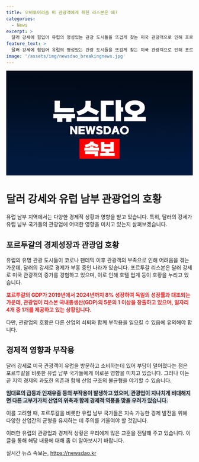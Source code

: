 ```yaml
---
title: 오버투어리즘 미 관광객에게 취한 리스본은 왜?
categories:
  - News
excerpt: >
  달러 강세에 힘입어 유럽의 명성있는 관광 도시들을 뜨겁게 찾는 미국 관광객으로 인해 포르투갈은 경제적 호황을 누리고 있다. 관광업은 GDP와 일자리 창출에 기여하며 포르투갈은 독일을 능가하는 성장률을 보이고 있다. 그러나 관광업 의존도가 높아지면서 부작용도 나타나고 있으며, 럭셔리 호텔의 숙박료와 임대료가 급등하는 등의 문제가 발생하고 있다. 기후도 변화되고 있어 경제 학자들은 장기적인 안목이 필요하다고 지적하고 있다.
feature_text: >
  달러 강세에 힘입어 유럽의 명성있는 관광 도시들을 뜨겁게 찾는 미국 관광객으로 인해 포르투갈은 경제적 호황을 누리고 있다. 관광업은 GDP와 일자리 창출에 기여하며 포르투갈은 독일을 능가하는 성장률을 보이고 있다. 그러나 관광업 의존도가 높아지면서 부작용도 나타나고 있으며, 럭셔리 호텔의 숙박료와 임대료가 급등하는 등의 문제가 발생하고 있다. 기후도 변화되고 있어 경제 학자들은 장기적인 안목이 필요하다고 지적하고 있다.
image: '/assets/img/newsdao_breakingnews.jpg'
---
```


<p><img src="/assets/img/newsdao_breakingnews.jpg" alt="firstkoreanews 속보" /></p>

<h1 data-ke-size="size26">달러 강세와 유럽 남부 관광업의 호황</h1>

<p>유럽 남부 지역에서는 다양한 경제적 상황과 영향을 받고 있습니다. 특히, 달러의 강세가 유럽 남부 국가들의 관광업에 어떠한 영향을 미치고 있는지 살펴보겠습니다.</p>

<h2 data-ke-size="size24">포르투갈의 경제성장과 관광업 호황</h2>

<p>유럽의 유명 관광 도시들이 코로나 팬데믹 이후 관광객의 부족으로 인해 어려움을 겪는 가운데, 달러의 강세로 경제가 부흥 중인 나라가 있습니다. 포르투갈 리스본은 달러 강세로 미국 관광객의 증가를 경험하고 있으며, 이로 인해 호텔 업계 등이 호황을 누리고 있습니다.</p>

<p><b><span style="color: #ee2323;">포르투갈의 GDP가 2019년에서 2024년까지 8% 성장하여 독일의 성장률과 대조되는 가운데, 관광업이 리스본 국내총생산(GDP)의 5분의 1 이상을 창출하고 있으며, 일자리 4개 중 1개를 제공하고 있는 상황입니다.</span></b></p>

<p>다만, 관광업의 호황은 다른 산업의 쇠퇴와 함께 부작용을 일으킬 수 있음에 유의해야 합니다.</p>

<h2 data-ke-size="size24">경제적 영향과 부작용</h2>

<p>달러 강세로 미국 관광객이 유럽을 방문하고 소비하는데 있어 부담이 덜어졌다는 점은 포르투갈을 비롯한 유럽 남부 국가들에게 이로운 영향을 미치고 있습니다. 그러나 이는 곧 지역 경제의 과도한 의존과 함께 산업 구조의 불균형을 야기할 수 있습니다.</p>

<p><b><span style="background-color: #21538527;">임대료의 급등과 인재유출 등의 부작용이 발생하고 있으며, 관광업이 지나치게 비대해지면 다른 고부가가치 산업의 위축과 함께 경제적 역풍을 맞을 우려가 있습니다.</span></b></p>

<p>이를 고려할 때, 포르투갈을 비롯한 유럽 남부 국가들은 지속 가능한 경제 발전을 위해 다양한 산업간의 균형을 유지하는 데 주의를 기울여야 할 것입니다.</p>

<p>이러한 유럽의 관광업과 경제적 상황은 우리에게 많은 교훈을 전달해 주고 있습니다. 이 글을 통해 해당 내용에 대해 좀 더 알아보시기 바랍니다.</p>
실시간 뉴스 속보는, <a href="https://newsdao.kr" rel="dofollow">https://newsdao.kr</a>


